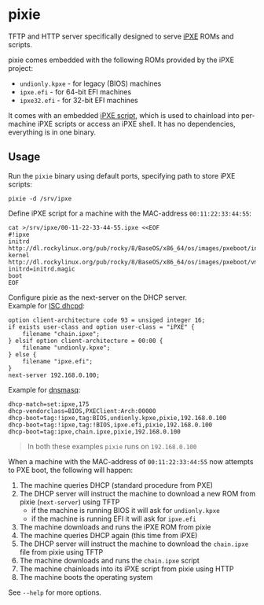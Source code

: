 # pixie

TFTP and HTTP server specifically designed to serve [iPXE](https://ipxe.org) ROMs and scripts.

pixie comes embedded with the following ROMs provided by the iPXE project:

- `undionly.kpxe` - for legacy (BIOS) machines
- `ipxe.efi` - for 64-bit EFI machines
- `ipxe32.efi` - for 32-bit EFI machines

It comes with an embedded [iPXE script](https://ipxe.org/scripting), which is used to chainload into per-machine iPXE scripts or access an iPXE shell. It has no dependencies, everything is in one binary.

## Usage

Run the `pixie` binary using default ports, specifying path to store iPXE scripts:

	pixie -d /srv/ipxe

Define iPXE script for a machine with the MAC-address `00:11:22:33:44:55`:

	cat >/srv/ipxe/00-11-22-33-44-55.ipxe <<EOF
	#!ipxe
	initrd http://dl.rockylinux.org/pub/rocky/8/BaseOS/x86_64/os/images/pxeboot/initrd.img
	kernel http://dl.rockylinux.org/pub/rocky/8/BaseOS/x86_64/os/images/pxeboot/vmlinuz initrd=initrd.magic
	boot
	EOF

Configure pixie as the next-server on the DHCP server.  
Example for [ISC dhcpd](https://www.isc.org/dhcp/):

	option client-architecture code 93 = unsiged integer 16;
	if exists user-class and option user-class = "iPXE" {
		filename "chain.ipxe";
	} elsif option client-architecture = 00:00 {
		filename "undionly.kpxe";
	} else {
		filename "ipxe.efi";
	}
	next-server 192.168.0.100;

Example for [dnsmasq](https://thekelleys.org.uk/dnsmasq/doc.html):

	dhcp-match=set:ipxe,175
	dhcp-vendorclass=BIOS,PXEClient:Arch:00000
	dhcp-boot=tag:!ipxe,tag:BIOS,undionly.kpxe,pixie,192.168.0.100
	dhcp-boot=tag:!ipxe,tag:!BIOS,ipxe.efi,pixie,192.168.0.100
	dhcp-boot=tag:ipxe,chain.ipxe,pixie,192.168.0.100

> In both these examples `pixie` runs on `192.168.0.100`

When a machine with the MAC-address of `00:11:22:33:44:55` now attempts to PXE boot, the following will happen:

1. The machine queries DHCP (standard procedure from PXE)
2. The DHCP server will instruct the machine to download a new ROM from pixie (`next-server`) using TFTP
	- if the machine is running BIOS it will ask for `undionly.kpxe`
	- if the machine is running EFI it will ask for `ipxe.efi`
3. The machine downloads and runs the iPXE ROM from pixie
4. The machine queries DHCP again (this time from iPXE)
5. The DHCP server will instruct the machine to download the `chain.ipxe` file from pixie using TFTP
6. The machine downloads and runs the `chain.ipxe` script
7. The machine chainloads into its iPXE script from pixie using HTTP
8. The machine boots the operating system

See `--help` for more options.
